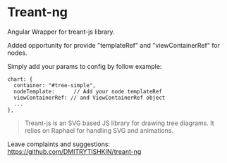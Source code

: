 # Treant-ng

Angular Wrapper for treant-js library.

Added opportunity for provide "templateRef" and "viewContainerRef" for nodes.

Simply add your params to config by follow example:
```
chart: {
  container: "#tree-simple",
  nodeTemplate:      // Add your node templateRef
  viewContainerRef: // and ViewContainerRef object
  ...
},
```

>Treant-js is an SVG based JS library for drawing tree diagrams.
>It relies on Raphael for handling SVG and animations.

Leave complaints and suggestions:
https://github.com/DMITRYTISHKIN/treant-ng
